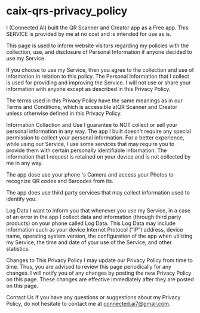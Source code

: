 # caix-qrs-privacy_policy

I (Connected AI) built the QR Scanner and Creator app as a Free app. This SERVICE is provided by me at no cost and is intended for use as is.

This page is used to inform website visitors regarding my policies with the collection, use, and disclosure of Personal Information if anyone decided to use my Service.

If you choose to use my Service, then you agree to the collection and use of information in relation to this policy. The Personal Information that I collect is used for providing and improving the Service. I will not use or share your information with anyone except as described in this Privacy Policy.

The terms used in this Privacy Policy have the same meanings as in our Terms and Conditions, which is accessible atQR Scanner and Creator unless otherwise defined in this Privacy Policy.

Information Collection and Use
I guarantee to NOT collect or sell your personal information in any way. The app I built doesn't require any special permission to collect your personal information.
For a better experience, while using our Service, I use some services that may require you to provide them with certain personally identifiable information. The information that I request is retained on your device and is not collected by me in any way.

The app dose use your phone 's Camera and access your Photos to recognize QR codes and Barcodes from its.

The app does use third party services that may collect information used to identify you.

Log Data
I want to inform you that whenever you use my Service, in a case of an error in the app I collect data and information (through third party products) on your phone called Log Data. This Log Data may include information such as your device Internet Protocol (“IP”) address, device name, operating system version, the configuration of the app when utilizing my Service, the time and date of your use of the Service, and other statistics.

Changes to This Privacy Policy
I may update our Privacy Policy from time to time. Thus, you are advised to review this page periodically for any changes. I will notify you of any changes by posting the new Privacy Policy on this page. These changes are effective immediately after they are posted on this page.

Contact Us
If you have any questions or suggestions about my Privacy Policy, do not hesitate to contact me at connected.ai7@gmail.com.
